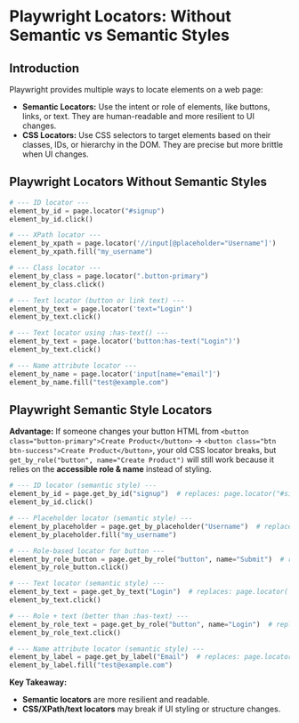 # Playwright Locators: Without Semantic vs Semantic Styles

## Introduction

Playwright provides multiple ways to locate elements on a web page:
- **Semantic Locators:** Use the intent or role of elements, like buttons, links, or text. They are human-readable and more resilient to UI changes.
- **CSS Locators:** Use CSS selectors to target elements based on their classes, IDs, or hierarchy in the DOM. They are precise but more brittle when UI changes.

## Playwright Locators Without Semantic Styles

```python
# --- ID locator ---
element_by_id = page.locator("#signup")
element_by_id.click()

# --- XPath locator ---
element_by_xpath = page.locator('//input[@placeholder="Username"]')
element_by_xpath.fill("my_username")

# --- Class locator ---
element_by_class = page.locator(".button-primary")
element_by_class.click()

# --- Text locator (button or link text) ---
element_by_text = page.locator('text="Login"')
element_by_text.click()

# --- Text locator using :has-text() ---
element_by_text = page.locator('button:has-text("Login")')
element_by_text.click()

# --- Name attribute locator ---
element_by_name = page.locator('input[name="email"]')
element_by_name.fill("test@example.com")
```

## Playwright Semantic Style Locators

**Advantage:**
If someone changes your button HTML from `<button class="button-primary">Create Product</button>` → `<button class="btn btn-success">Create Product</button>`, your old CSS locator breaks, but `get_by_role("button", name="Create Product")` will still work because it relies on the **accessible role & name** instead of styling.

```python
# --- ID locator (semantic style) ---
element_by_id = page.get_by_id("signup")  # replaces: page.locator("#signup")
element_by_id.click()

# --- Placeholder locator (semantic style) ---
element_by_placeholder = page.get_by_placeholder("Username")  # replaces: page.locator('//input[@placeholder="Username"]')
element_by_placeholder.fill("my_username")

# --- Role-based locator for button ---
element_by_role_button = page.get_by_role("button", name="Submit")  # replaces: page.locator(".button-primary") if button text is "Submit"
element_by_role_button.click()

# --- Text locator (semantic style) ---
element_by_text = page.get_by_text("Login")  # replaces: page.locator('text="Login"')
element_by_text.click()

# --- Role + text (better than :has-text) ---
element_by_role_text = page.get_by_role("button", name="Login")  # replaces: page.locator('button:has-text("Login")')
element_by_role_text.click()

# --- Name attribute locator (semantic style) ---
element_by_label = page.get_by_label("Email")  # replaces: page.locator('input[name="email"]')
element_by_label.fill("test@example.com")
```

**Key Takeaway:**
- **Semantic locators** are more resilient and readable.
- **CSS/XPath/text locators** may break if UI styling or structure changes.


